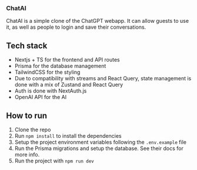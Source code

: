### ChatAI

ChatAI is a simple clone of the ChatGPT webapp. It can allow guests to use it, as well as people to login and save their conversations.

## Tech stack

- Nextjs + TS for the frontend and API routes
- Prisma for the database management
- TailwindCSS for the styling
- Due to compatibility with streams and React Query, state management is done with a mix of Zustand and React Query
- Auth is done with NextAuth.js
- OpenAI API for the AI

## How to run

1. Clone the repo
2. Run `npm install` to install the dependencies
3. Setup the project environment variables following the `.env.example` file
4. Run the Prisma migrations and setup the database. See their docs for more info.
5. Run the project with `npm run dev`
